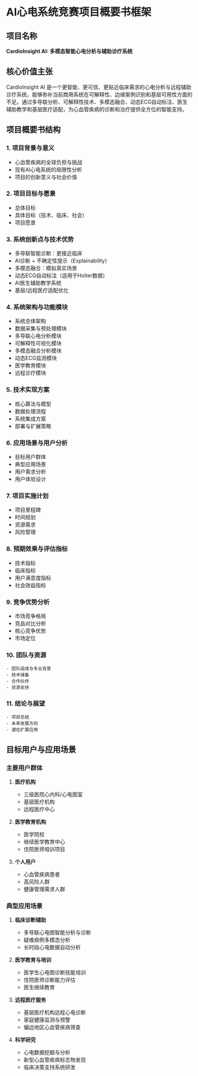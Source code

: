 # AI心电系统竞赛项目概要书框架

## 项目名称

**CardioInsight AI: 多模态智能心电分析与辅助诊疗系统**

## 核心价值主张

CardioInsight AI 是一个更智能、更可信、更贴近临床需求的心电分析与远程辅助诊疗系统，能够弥补当前商用系统在可解释性、边缘案例识别和基层可用性方面的不足。通过多导联分析、可解释性技术、多模态融合、动态ECG自动标注、医生辅助教学和基层医疗适配，为心血管疾病的诊断和治疗提供全方位的智能支持。

## 项目概要书结构

### 1. 项目背景与意义
   - 心血管疾病的全球负担与挑战
   - 现有AI心电系统的局限性分析
   - 项目的创新意义与社会价值

### 2. 项目目标与愿景
   - 总体目标
   - 具体目标（技术、临床、社会）
   - 项目愿景

### 3. 系统创新点与技术优势
   - 多导联智能诊断：更接近临床
   - AI诊断 + 不确定性提示（Explainability）
   - 多模态融合：模拟真实场景
   - 动态ECG自动标注（适用于Holter数据）
   - AI医生辅助教学系统
   - 基层/远程医疗适配优化

### 4. 系统架构与功能模块
   - 系统总体架构
   - 数据采集与预处理模块
   - 多导联心电分析模块
   - 可解释性可视化模块
   - 多模态融合分析模块
   - 动态ECG监测模块
   - 医学教育模块
   - 远程诊疗模块

### 5. 技术实现方案
   - 核心算法与模型
   - 数据处理流程
   - 系统集成方案
   - 部署与扩展策略

### 6. 应用场景与用户分析
   - 目标用户群体
   - 典型应用场景
   - 用户需求分析
   - 用户体验设计

### 7. 项目实施计划
   - 项目里程碑
   - 时间规划
   - 资源需求
   - 风险管理

### 8. 预期效果与评估指标
   - 技术指标
   - 临床指标
   - 用户满意度指标
   - 社会效益指标

### 9. 竞争优势分析
   - 市场竞争格局
   - 竞品对比分析
   - 核心竞争优势
   - 市场定位

### 10. 团队与资源
    - 团队组成与专业背景
    - 技术储备
    - 合作伙伴
    - 资源支持

### 11. 结论与展望
    - 项目总结
    - 未来发展方向
    - 潜在扩展应用

## 目标用户与应用场景

### 主要用户群体
1. **医疗机构**
   - 三级医院心内科/心电图室
   - 基层医疗机构
   - 远程医疗中心

2. **医学教育机构**
   - 医学院校
   - 继续医学教育中心
   - 住院医师培训项目

3. **个人用户**
   - 心血管疾病患者
   - 高风险人群
   - 健康管理需求人群

### 典型应用场景
1. **临床诊断辅助**
   - 多导联心电图智能分析与诊断
   - 疑难病例多模态分析
   - 长时段心电数据自动分析

2. **医学教育与培训**
   - 医学生心电图诊断技能培训
   - 住院医师诊断能力评估
   - 医生继续教育

3. **远程医疗服务**
   - 基层医疗机构远程心电诊断
   - 家庭健康监测与预警
   - 偏远地区心血管疾病筛查

4. **科学研究**
   - 心电数据挖掘与分析
   - 新型心血管疾病标志物发现
   - 临床决策支持系统研发


